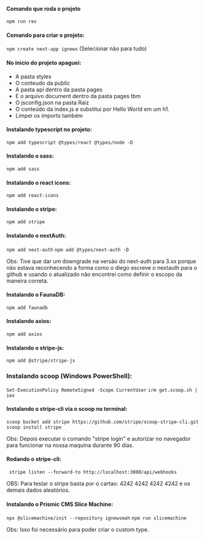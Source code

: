 #### Comando que roda o projeto
```npm run rev```

#### Comando para criar o projeto:
```npm create next-app ignews```
(Selecionar não para tudo)

#### No inicio do projeto apaguei:
- A pasta styles
- O conteudo da public
- A pasta api dentro da pasta pages
- E o arquivo document dentro da pasta pages tbm
- O jsconfig.json na pasta Raiz
- O conteúdo da index.js e substitui por Hello World em um h1.
- Limpei os imports também

#### Instalando typescript no projeto:
```npm add typescript @types/react @types/node -D```

#### Instalando o sass:
```npm add sass```

#### Instalando o react icons:
```npm add react-icons```

#### Instalando o stripe:
```npm add stripe```

#### Instalando o nextAuth:
```npm add next-auth```
```npm add @types/next-auth -D```

Obs: Tive que dar um downgrade na versão do next-auth para 3.xx porque não estava reconhecendo a forma como o diego escreve o nextauth para o github e usando o atualizado não encontrei como definir o escopo da maneira correta.

#### Instalando o FaunaDB:
``` npm add faunadb ```

#### Instalando axios:
``` npm add axios ```

#### Instalando o stripe-js:
``` npm add @stripe/stripe-js ```

### Instalando scoop (Windows PowerShell):
```Set-ExecutionPolicy RemoteSigned -Scope CurrentUser```
```irm get.scoop.sh | iex```

#### Instalando o stripe-cli via o scoop no terminal:
```scoop bucket add stripe https://github.com/stripe/scoop-stripe-cli.git```
```scoop install stripe``` 

Obs: Depois executar o comando "stripe login" e autorizar no navegador para funcionar na nossa maquina durante 90 dias.

#### Rodando o stripe-cli:
``` stripe listen --forward-to http://localhost:3000/api/webhooks```

OBS: Para testar o stripe basta por o cartao: 4242 4242 4242 4242 e os demais dados aleatórios.

#### Instalando o Prismic CMS Slice Machine:
```npx @slicemachine/init --repository ignewsmah```
```npm run slicemachine```

Obs: Isso foi necessário para poder criar o custom type.